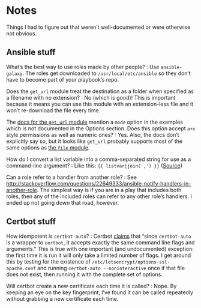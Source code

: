 # Notes

Things I had to figure out that weren’t well-documented or were otherwise not obvious.

## Ansible stuff

What’s the best way to use roles made by other people?
: Use `ansible-galaxy`. The roles get downloaded to `/usr/local/etc/ansible` so they don’t have to become part of your playbook’s repo.

Does the `get_url` module treat the destination as a folder when specified as a filename with no extension?
: No (which is good)! This is important because it means you can use this module with an extension-less file and it won’t re-download the file every time.

The [docs for the `get_url` module](http://docs.ansible.com/ansible/get_url_module.html) mention a `mode` option in the examples which is not documented in the Options section. Does this option accept `a+x` style permissions as well as numeric ones?
: Yes. Also, the docs don’t explicitly say so, but it looks like `get_url` probably supports most of the same options as [the `file` module](http://docs.ansible.com/ansible/file_module.html).

How do I convert a list variable into a comma-separated string for use as a command-line argument?
: Like this: `{{ listvar|join(',') }}`  ([Source](https://www.sbarjatiya.com/notes_wiki/index.php/Convert_list_variable_to_comma_separated_list_in_ansible))

Can a role refer to a handler from another role?
: See <http://stackoverflow.com/questions/22649333/ansible-notify-handlers-in-another-role>. The simplest way is if you are in a play that includes both roles, then any of the included roles can refer to any other role’s handlers. I ended up not going down that road, however.

## Certbot stuff

How idempotent is `certbot-auto`?
: Certbot [claims](https://certbot.eff.org/docs/intro.html) that “since `certbot-auto` is a wrapper to `certbot`, it accepts exactly the same command line flags and arguments.” This is true with one important (and undocumented) exception: the first time it is run it will only take a limited number of flags. I get around this by testing for the existence of `/etc/letsencrypt/options-ssl-apache.conf` and running `certbot-auto --noninteractive` once if that file does not exist, then running it with the complete set of options.

Will certbot create a new certificate each time it is called?
: Nope. By keeping an eye on the key fingerprint, I’ve found it can be called repeatedly without grabbing a new certificate each time.
